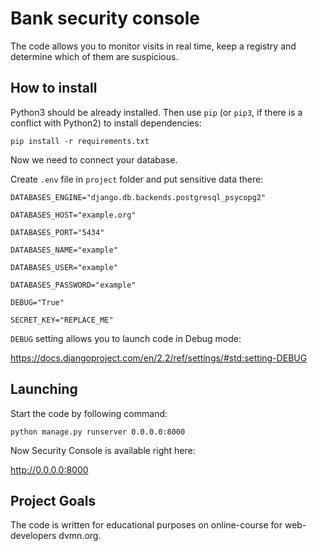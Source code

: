 # Bank security console

The code allows you to monitor visits in real time, keep a registry and determine which of them are suspicious.

## How to install

Python3 should be already installed. Then use ``pip`` (or ``pip3``, if there is a conflict with Python2) to install dependencies:

```
pip install -r requirements.txt
```
Now we need to connect your database.

Create ``.env`` file in ``project`` folder and put sensitive data there:

```
DATABASES_ENGINE="django.db.backends.postgresql_psycopg2"

DATABASES_HOST="example.org"

DATABASES_PORT="5434"

DATABASES_NAME="example"

DATABASES_USER="example"

DATABASES_PASSWORD="example"

DEBUG="True"

SECRET_KEY="REPLACE_ME"
```

``DEBUG`` setting allows you to launch code in Debug mode:

https://docs.djangoproject.com/en/2.2/ref/settings/#std:setting-DEBUG

## Launching 

Start the code by following command:

```
python manage.py runserver 0.0.0.0:8000
```

Now Security Console is available right here:

http://0.0.0.0:8000


## Project Goals
The code is written for educational purposes on online-course for web-developers dvmn.org.